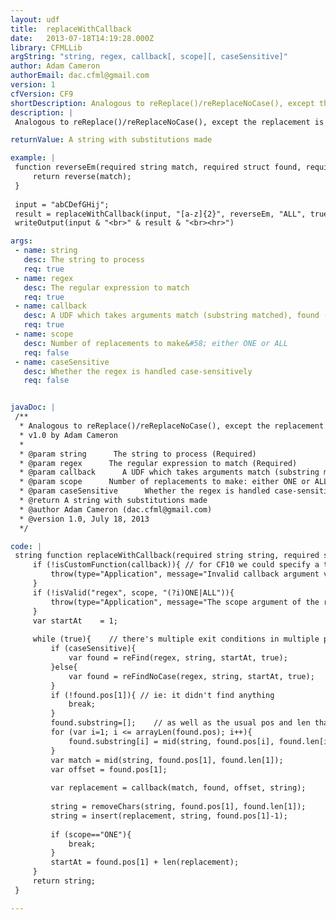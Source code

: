 ```yaml
---
layout: udf
title:  replaceWithCallback
date:   2013-07-18T14:19:28.000Z
library: CFMLLib
argString: "string, regex, callback[, scope][, caseSensitive]"
author: Adam Cameron
authorEmail: dac.cfml@gmail.com
version: 1
cfVersion: CF9
shortDescription: Analogous to reReplace()/reReplaceNoCase(), except the replacement is the result of a callback, not a hard-coded string
description: |
 Analogous to reReplace()/reReplaceNoCase(), except the replacement is the result of a callback, not a hard-coded string

returnValue: A string with substitutions made

example: |
 function reverseEm(required string match, required struct found, required numeric offset, required string string){
     return reverse(match);
 }
 
 input = "abCDefGHij";
 result = replaceWithCallback(input, "[a-z]{2}", reverseEm, "ALL", true);
 writeOutput(input & "<br>" & result & "<br><hr>")

args:
 - name: string
   desc: The string to process
   req: true
 - name: regex
   desc: The regular expression to match
   req: true
 - name: callback
   desc: A UDF which takes arguments match (substring matched), found (a struct of keys pos,len,substring, which is subexpression breakdown of the match), offset (where in the string the match was found), string (the string the match was found within)
   req: true
 - name: scope
   desc: Number of replacements to make&#58; either ONE or ALL
   req: false
 - name: caseSensitive
   desc: Whether the regex is handled case-sensitively
   req: false


javaDoc: |
 /**
  * Analogous to reReplace()/reReplaceNoCase(), except the replacement is the result of a callback, not a hard-coded string
  * v1.0 by Adam Cameron
  * 
  * @param string      The string to process (Required)
  * @param regex      The regular expression to match (Required)
  * @param callback      A UDF which takes arguments match (substring matched), found (a struct of keys pos,len,substring, which is subexpression breakdown of the match), offset (where in the string the match was found), string (the string the match was found within) (Required)
  * @param scope      Number of replacements to make: either ONE or ALL (Optional)
  * @param caseSensitive      Whether the regex is handled case-sensitively (Optional)
  * @return A string with substitutions made 
  * @author Adam Cameron (dac.cfml@gmail.com) 
  * @version 1.0, July 18, 2013 
  */

code: |
 string function replaceWithCallback(required string string, required string regex, required any callback, string scope="ONE", boolean caseSensitive=true){
     if (!isCustomFunction(callback)){ // for CF10 we could specify a type of "function", but not in CF9
         throw(type="Application", message="Invalid callback argument value", detail="The callback argument of the replaceWithCallback() function must itself be a function reference.");
     }
     if (!isValid("regex", scope, "(?i)ONE|ALL")){
         throw(type="Application", message="The scope argument of the replaceWithCallback() function has an invalid value #scope#.", detail="Allowed values are ONE, ALL.");
     }
     var startAt    = 1;
 
     while (true){    // there's multiple exit conditions in multiple places in the loop, so deal with exit conditions when appropriate rather than here
         if (caseSensitive){
             var found = reFind(regex, string, startAt, true);
         }else{
             var found = reFindNoCase(regex, string, startAt, true);
         }
         if (!found.pos[1]){ // ie: it didn't find anything
             break;
         }
         found.substring=[];    // as well as the usual pos and len that CF gives us, we're gonna pass the actual substrings too
         for (var i=1; i <= arrayLen(found.pos); i++){
             found.substring[i] = mid(string, found.pos[i], found.len[i]);
         }
         var match = mid(string, found.pos[1], found.len[1]);
         var offset = found.pos[1];
 
         var replacement = callback(match, found, offset, string);
 
         string = removeChars(string, found.pos[1], found.len[1]);
         string = insert(replacement, string, found.pos[1]-1);
 
         if (scope=="ONE"){
             break;
         }
         startAt = found.pos[1] + len(replacement);
     }
     return string;
 }

---
```


